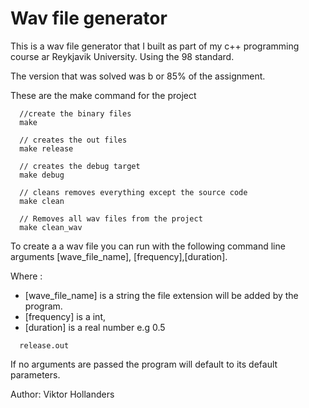 # Wav file generator

This is a wav file generator that I built as part of my c++ programming course ar Reykjavik University. Using the 98 standard.

The version that was solved was b or 85% of the assignment.

These are the make command for the project
```
  //create the binary files
  make

  // creates the out files
  make release

  // creates the debug target
  make debug

  // cleans removes everything except the source code
  make clean

  // Removes all wav files from the project
  make clean_wav
```

To create a a wav file you can run with the following command line arguments [wave_file_name], [frequency],[duration].

Where :
  - [wave_file_name] is a string the file extension will be added by the program.
  - [frequency] is a int,
  - [duration] is a real number e.g 0.5

```
  release.out
```

If no arguments are passed the program will default to its default parameters. 

Author: Viktor Hollanders